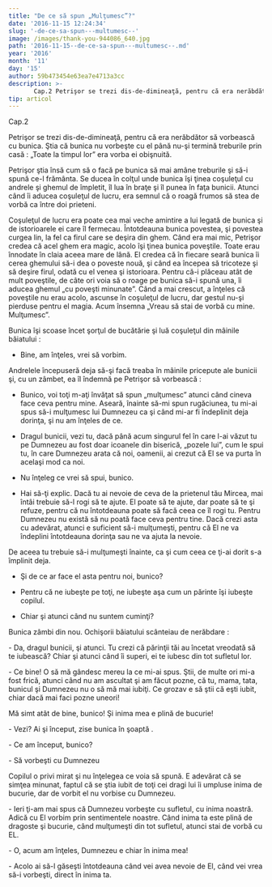 ```yaml
---
title: "De ce să spun „Mulţumesc”?"
date: '2016-11-15 12:24:34'
slug: '-de-ce-sa-spun---multumesc--'
image: /images/thank-you-944086_640.jpg
path: '2016-11-15--de-ce-sa-spun---multumesc--.md'
year: '2016'
month: '11'
day: '15'
author: 59b473454e63ea7e4713a3cc
description: >-
       Cap.2 Petrişor se trezi dis-de-dimineaţă, pentru că era nerăbdător să vorbească cu bunica.  Ştia că bunica nu vorbeşte cu el până nu-şi termină treburile prin casă   „Toate la timpul lor” era vorb
tip: articol
---
```

<div class="kg-card-markdown"><p dir="ltr">   Cap.2</p>
<p dir="ltr"> Petrişor se trezi dis-de-dimineaţă, pentru că era nerăbdător să vorbească cu bunica.  Ştia că bunica nu vorbeşte cu el până nu-şi termină treburile prin casă : „Toate la timpul lor” era vorba ei obişnuită.</p>
<p dir="ltr">    Petrişor ştia însă cum să o facă pe bunica să mai amâne treburile şi să-i spună ce-l frământa. Se ducea în colţul unde bunica îşi ţinea coşuleţul cu andrele şi ghemul de împletit, îl lua în braţe şi îl punea în faţa bunicii. Atunci când îi aducea coşuleţul de lucru, era semnul că o roagă frumos să stea de vorbă ca între doi  prieteni.</p>
<p dir="ltr">Coşuleţul de lucru era poate cea mai veche amintire a lui legată de bunica şi de istorioarele ei care îl fermecau. Întotdeauna bunica povestea, şi povestea curgea lin, la fel ca firul care se deşira din ghem. Când era mai mic,  Petrişor credea că acel ghem era magic, acolo îşi ţinea bunica poveştile. Toate erau înnodate în claia aceea mare de lână. El credea că în fiecare seară bunica îi cerea ghemului să-i dea o poveste nouă, şi când ea începea să tricoteze şi să deşire firul, odată cu el venea şi istorioara. Pentru că-i plăceau atât de mult poveştile, de câte ori voia să o roage pe bunica să-i spună una,  îi aducea ghemul „cu poveşti minunate”. Când a mai crescut, a înţeles că poveştile nu erau acolo, ascunse în coşuleţul de lucru, dar gestul nu-şi pierduse pentru el magia. Acum însemna     „Vreau să stai de vorbă cu mine. Mulţumesc”.</p>
<p dir="ltr">    Bunica îşi scoase încet şorţul de bucătărie şi luă coşuleţul din mâinile băiatului :</p>
<ul><li dir="ltr">
<p dir="ltr">Bine, am înţeles, vrei să vorbim.</p>
</li>
</ul><p dir="ltr">Andrelele începuseră deja să-şi facă treaba în mâinile pricepute ale bunicii şi, cu un zâmbet, ea îl îndemnă pe Petrişor să vorbească :</p>
<ul><li dir="ltr">
<p dir="ltr">Bunico, voi toţi m-aţi învăţat să spun „mulţumesc” atunci când cineva face ceva pentru mine. Aseară, înainte să-mi spun rugăciunea, tu mi-ai spus să-i mulţumesc lui Dumnezeu ca şi când mi-ar fi îndeplinit deja dorinţa, şi nu am înţeles de ce.</p>
</li>
<li dir="ltr">
<p dir="ltr">Dragul bunicii, vezi tu, dacă până acum singurul fel în care l-ai văzut tu pe  Dumnezeu au fost doar icoanele din biserică, „pozele lui”, cum le spui tu,  în care Dumnezeu arata că noi, oamenii, ai crezut că El se va purta în acelaşi mod ca noi.</p>
</li>
<li dir="ltr">
<p dir="ltr">Nu înţeleg ce vrei să spui, bunico.</p>
</li>
<li dir="ltr">
<p dir="ltr">Hai să-ţi explic. Dacă tu ai nevoie de ceva de la prietenul tău  Mircea, mai întâi trebuie să-l rogi să te ajute. El poate să te ajute, dar poate să te şi refuze, pentru că nu întotdeauna poate să facă ceea  ce îl rogi tu. Pentru Dumnezeu nu există să nu poată face ceva pentru tine. Dacă crezi  asta cu adevărat, atunci e suficient să-i mulţumeşti, pentru că El ne va îndeplini întotdeauna dorinţa sau ne va ajuta la nevoie.</p>
</li>
</ul><p dir="ltr">De aceea tu trebuie să-i mulţumeşti înainte, ca şi cum ceea ce ţi-ai dorit s-a împlinit deja.</p>
<ul><li dir="ltr">
<p dir="ltr">Şi de ce ar face el asta pentru noi, bunico?</p>
</li>
<li dir="ltr">
<p dir="ltr">Pentru că ne iubeşte pe toţi, ne iubeşte aşa cum un părinte îşi iubeşte copilul.</p>
</li>
<li dir="ltr">
<p dir="ltr">Chiar şi atunci când nu suntem cuminţi?</p>
</li>
</ul><p dir="ltr">Bunica zâmbi din nou. Ochişorii băiatului scânteiau de nerăbdare :</p>
<p dir="ltr">- Da, dragul bunicii, şi atunci. Tu crezi că părinţii tăi au încetat vreodată să te iubească? Chiar şi atunci când îi superi, ei te iubesc din tot sufletul lor.</p>
<p dir="ltr">     - Ce bine! O să mă gândesc mereu la ce mi-ai spus. Ştii, de multe ori mi-a fost frică, atunci când nu am ascultat şi am făcut pozne, că tu, mama, tata, bunicul şi Dumnezeu nu o să mă mai iubiţi. Ce grozav  e să ştii că eşti iubit, chiar dacă mai faci pozne uneori!</p>
<p dir="ltr">Mă simt atât de bine, bunico! Şi inima mea e plină de bucurie!</p>
<p dir="ltr">     - Vezi? Ai şi început, zise bunica în şoaptă .</p>
<p dir="ltr">      - Ce am început, bunico?</p>
<p dir="ltr">     - Să vorbeşti cu Dumnezeu</p>
<p> </p>
<p dir="ltr">Copilul o privi mirat şi nu înţelegea ce voia să spună. E adevărat că se simţea minunat, faptul că se ştia iubit de toţi cei dragi lui îi umpluse inima de bucurie, dar de vorbit el nu vorbise cu Dumnezeu.</p>
<p dir="ltr">-  Ieri ţi-am mai spus că Dumnezeu vorbeşte cu sufletul, cu inima noastră. Adică cu El vorbim prin sentimentele noastre. Când  inima ta este plină de dragoste şi bucurie, când mulţumeşti din tot sufletul, atunci stai de vorbă cu EL.</p>
<p dir="ltr">- O, acum am înţeles,  Dumnezeu e chiar în inima mea!</p>
<p dir="ltr">- Acolo ai să-l găseşti întotdeauna când vei avea nevoie de El, când vei vrea să-i vorbeşti, direct în inima ta.</p>
<p> </p>
</div>
    